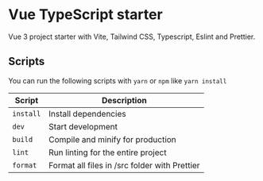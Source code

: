 # Vue TypeScript starter

Vue 3 project starter with Vite, Tailwind CSS, Typescript, Eslint and Prettier.

## Scripts

You can run the following scripts with `yarn` or `npm` like `yarn install`

| Script    | Description                                   |
| --------- | --------------------------------------------- |
| `install` | Install dependencies                          |
| `dev`     | Start development                             |
| `build`   | Compile and minify for production             |
| `lint`    | Run linting for the entire project            |
| `format`  | Format all files in /src folder with Prettier |
